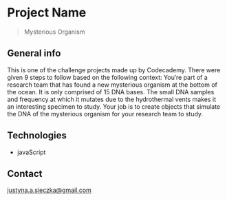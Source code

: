 # Project Name
> Mysterious Organism 

## General info
This is one of the challenge projects made up by Codecademy. There were given 9 steps to follow based on the following context:
You’re part of a research team that has found a new mysterious organism at the bottom of the ocean. It is only comprised of 15 DNA bases. The small DNA samples and frequency at which it mutates due to the hydrothermal vents makes it an interesting specimen to study. Your job is to create objects that simulate the DNA of the mysterious organism for your research team to study.

## Technologies
* javaScript

## Contact
justyna.a.sieczka@gmail.com
